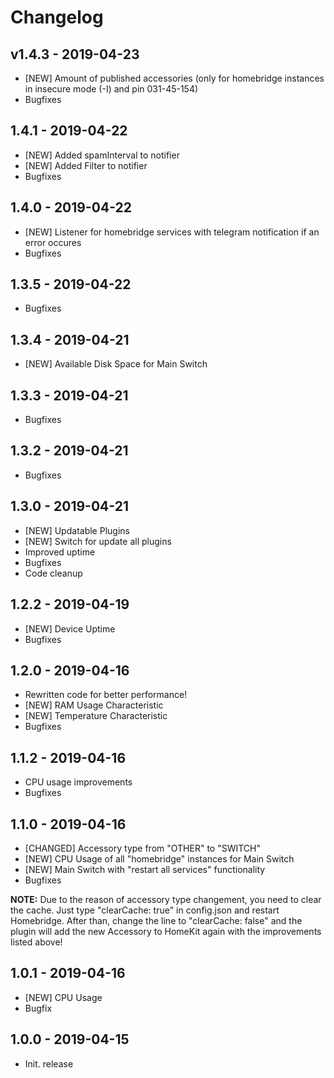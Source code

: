 # Changelog


## v1.4.3 - 2019-04-23
- [NEW] Amount of published accessories (only for homebridge instances in insecure mode (-I) and pin 031-45-154)
- Bugfixes


## 1.4.1 - 2019-04-22
- [NEW] Added spamInterval to notifier
- [NEW] Added Filter to notifier
- Bugfixes


## 1.4.0 - 2019-04-22
- [NEW] Listener for homebridge services with telegram notification if an error occures
- Bugfixes


## 1.3.5 - 2019-04-22
- Bugfixes


## 1.3.4 - 2019-04-21
- [NEW] Available Disk Space for Main Switch


## 1.3.3 - 2019-04-21
- Bugfixes


## 1.3.2 - 2019-04-21
- Bugfixes


## 1.3.0 - 2019-04-21
- [NEW] Updatable Plugins
- [NEW] Switch for update all plugins
- Improved uptime
- Bugfixes
- Code cleanup

## 1.2.2 - 2019-04-19
- [NEW] Device Uptime
- Bugfixes

## 1.2.0 - 2019-04-16
- Rewritten code for better performance!
- [NEW] RAM Usage Characteristic
- [NEW] Temperature Characteristic
- Bugfixes


## 1.1.2 - 2019-04-16
- CPU usage improvements
- Bugfixes

## 1.1.0 - 2019-04-16
- [CHANGED] Accessory type from "OTHER" to "SWITCH"
- [NEW] CPU Usage of all "homebridge" instances for Main Switch
- [NEW] Main Switch with "restart all services" functionality
- Bugfixes

**NOTE:** Due to the reason of accessory type changement, you need to clear the cache. Just type "clearCache: true" in config.json and restart Homebridge. After than, change the line to "clearCache: false" and the plugin will add the new Accessory to HomeKit again with the improvements listed above!

## 1.0.1 - 2019-04-16
- [NEW] CPU Usage
- Bugfix

## 1.0.0 - 2019-04-15
- Init. release
